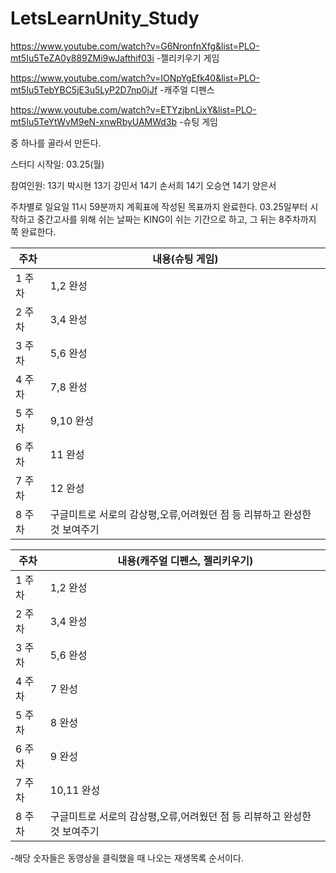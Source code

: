 # LetsLearnUnity_Study

https://www.youtube.com/watch?v=G6NronfnXfg&list=PLO-mt5Iu5TeZA0y889ZMi9wJafthif03i
-젤리키우기 게임


https://www.youtube.com/watch?v=IONpYgEfk40&list=PLO-mt5Iu5TebYBC5jE3u5LyP2D7np0jJf
-캐주얼 디펜스


https://www.youtube.com/watch?v=ETYzjbnLixY&list=PLO-mt5Iu5TeYtWvM9eN-xnwRbyUAMWd3b
-슈팅 게임

중 하나를 골라서 만든다.


스터디 시작일: 03.25(월)


참여인원:
13기 박시현
13기 강민서
14기 손서희
14기 오승연
14기 양은서


주차별로 일요일 11시 59분까지 계획표에 작성된 목표까지 완료한다.
03.25일부터 시작하고 중간고사를 위해 쉬는 날짜는 KING이 쉬는 기간으로 하고, 그 뒤는 8주차까지 쭉 완료한다.

|주차|내용(슈팅 게임)|
|------|---|
|1 주차|1,2 완성|
|2 주차|3,4 완성|
|3 주차|5,6 완성|
|4 주차|7,8 완성|
|5 주차|9,10 완성|
|6 주차|11 완성|
|7 주차|12 완성|
|8 주차|구글미트로 서로의 감상평,오류,어려웠던 점 등 리뷰하고 완성한 것 보여주기|




|주차|내용(캐주얼 디펜스, 젤리키우기)|
|------|---|
|1 주차|1,2 완성|
|2 주차|3,4 완성|
|3 주차|5,6 완성|
|4 주차|7 완성|
|5 주차|8 완성|
|6 주차|9 완성|
|7 주차|10,11 완성|
|8 주차|구글미트로 서로의 감상평,오류,어려웠던 점 등 리뷰하고 완성한 것 보여주기|

-해당 숫자들은 동영상을 클릭했을 때 나오는 재생목록 순서이다.
